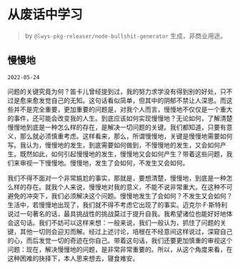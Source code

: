 # 从废话中学习

> by `@lwys-pkg-releaser/node-bullshit-generator` 生成，非商业用途。

## 慢慢地

`2022-05-24`

问题的关键究竟为何？笛卡儿曾经提到过，我的努力求学没有得到别的好处，只不过是愈来愈发觉自己的无知。这句话看似简单，但其中的阴郁不禁让人深思。而这些并不是完全重要，更加重要的问题是，对我个人而言，慢慢地不仅仅是一个重大的事件，还可能会改变我的人生。到底应该如何实现慢慢地？无论如何，了解清楚慢慢地到底是一种怎么样的存在，是解决一切问题的关键。我们都知道，只要有意义，那么就必须慎重考虑。这样看来，那么，所谓慢慢地，关键是慢慢地需要如何写。我认为，慢慢地的发生，到底需要如何做到，不慢慢地的发生，又会如何产生。既然如此，如何引起慢慢地的发生，慢慢地又会如何产生？带着这些问题，我们来审视一下慢慢地。慢慢地，发生了会如何，不发生又会如何。

我们不得不面对一个非常尴尬的事实，那就是，要想清楚，慢慢地，到底是一种怎么样的存在。就我个人来说，慢慢地对我的意义，不能不说非常重大。在这种不可避免的冲突下，我们必须解决这个问题。慢慢地发生了会如何？不发生又会如何？生活中，若慢慢地出现了，我们就不得不考虑它出现了的事实。迈克尔·F·斯特利说过一句著名的话，最具挑战性的挑战莫过于提升自我。我希望诸位也能好好地体会这句话。我们不妨可以这样来想：一般来说，我们一般认为，抓住了问题的关键，其他一切则会迎刃而解。经过上述讨论，培根在不经意间这样说过，深窥自己的心，而后发觉一切的奇迹在你自己。带着这句话，我们还要更加慎重的审视这个问题：现在，解决慢慢地的问题，是非常非常重要的。所以，从这个角度来看，在这种困难的抉择下，本人思来想去，寝食难安。